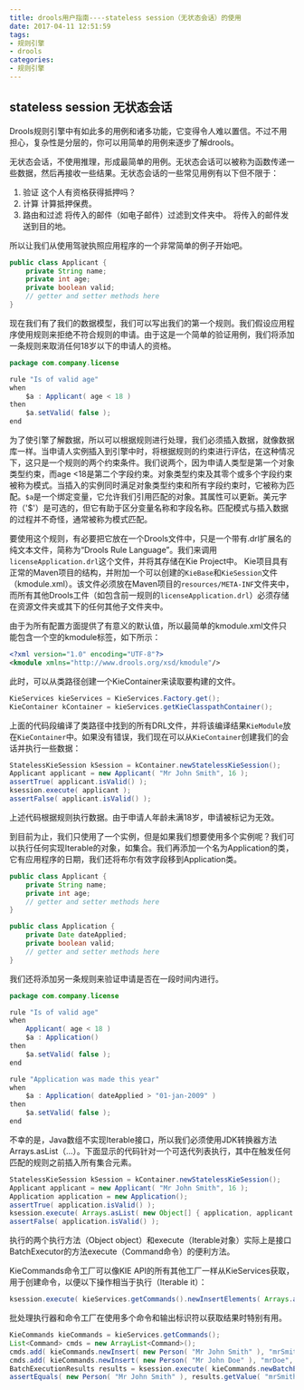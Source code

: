 ```yaml
---
title: drools用户指南----stateless session（无状态会话）的使用
date: 2017-04-11 12:51:59
tags: 
- 规则引擎
- drools
categories: 
- 规则引擎
---
```




## stateless session 无状态会话 ##

Drools规则引擎中有如此多的用例和诸多功能，它变得令人难以置信。不过不用担心，复杂性是分层的，你可以用简单的用例来逐步了解drools。

无状态会话，不使用推理，形成最简单的用例。无状态会话可以被称为函数传递一些数据，然后再接收一些结果。无状态会话的一些常见用例有以下但不限于：

1. 验证
  这个人有资格获得抵押吗？
2. 计算
  计算抵押保费。
3. 路由和过滤
  将传入的邮件（如电子邮件）过滤到文件夹中。
  将传入的邮件发送到目的地。

所以让我们从使用驾驶执照应用程序的一个非常简单的例子开始吧。

```java
public class Applicant {
    private String name;
    private int age;
    private boolean valid;
    // getter and setter methods here
}
```

现在我们有了我们的数据模型，我们可以写出我们的第一个规则。我们假设应用程序使用规则来拒绝不符合规则的申请。由于这是一个简单的验证用例，我们将添加一条规则来取消任何18岁以下的申请人的资格。

```java
package com.company.license

rule "Is of valid age"
when
    $a : Applicant( age < 18 )
then
    $a.setValid( false );
end
```

<!-- more -->

为了使引擎了解数据，所以可以根据规则进行处理，我们必须插入数据，就像数据库一样。当申请人实例插入到引擎中时，将根据规则的约束进行评估，在这种情况下，这只是一个规则的两个约束条件。我们说两个，因为申请人类型是第一个对象类型约束，而age <18是第二个字段约束。对象类型约束及其零个或多个字段约束被称为模式。当插入的实例同时满足对象类型约束和所有字段约束时，它被称为匹配。`$a`是一个绑定变量，它允许我们引用匹配的对象。其属性可以更新。美元字符（'$'）是可选的，但它有助于区分变量名称和字段名称。匹配模式与插入数据的过程并不奇怪，通常被称为模式匹配。

要使用这个规则，有必要把它放在一个Drools文件中，只是一个带有.drl扩展名的纯文本文件，简称为“Drools Rule Language”。我们来调用`licenseApplication.drl`这个文件，并将其存储在Kie Project中。 Kie项目具有正常的Maven项目的结构，并附加一个可以创建的`KieBase`和`KieSession`文件（kmodule.xml）。该文件必须放在Maven项目的`resources/META-INF`文件夹中，而所有其他Drools工件（如包含前一规则的`licenseApplication.drl`）必须存储在资源文件夹或其下的任何其他子文件夹中。

由于为所有配置方面提供了有意义的默认值，所以最简单的kmodule.xml文件只能包含一个空的kmodule标签，如下所示：

```xml
<?xml version="1.0" encoding="UTF-8"?>
<kmodule xmlns="http://www.drools.org/xsd/kmodule"/>
```

此时，可以从类路径创建一个KieContainer来读取要构建的文件。

```java
KieServices kieServices = KieServices.Factory.get();
KieContainer kContainer = kieServices.getKieClasspathContainer();
```

上面的代码段编译了类路径中找到的所有DRL文件，并将该编译结果`KieModule`放在`KieContainer`中。如果没有错误，我们现在可以从`KieContainer`创建我们的会话并执行一些数据：

```java
StatelessKieSession kSession = kContainer.newStatelessKieSession();
Applicant applicant = new Applicant( "Mr John Smith", 16 );
assertTrue( applicant.isValid() );
ksession.execute( applicant );
assertFalse( applicant.isValid() );
```

上述代码根据规则执行数据。由于申请人年龄未满18岁，申请被标记为无效。

到目前为止，我们只使用了一个实例，但是如果我们想要使用多个实例呢？我们可以执行任何实现Iterable的对象，如集合。我们再添加一个名为Application的类，它有应用程序的日期，我们还将布尔有效字段移到Application类。

```java
public class Applicant {
    private String name;
    private int age;
    // getter and setter methods here
}

public class Application {
    private Date dateApplied;
    private boolean valid;
    // getter and setter methods here
}
```

我们还将添加另一条规则来验证申请是否在一段时间内进行。

```java
package com.company.license

rule "Is of valid age"
when
    Applicant( age < 18 )
    $a : Application()     
then
    $a.setValid( false );
end

rule "Application was made this year"
when
    $a : Application( dateApplied > "01-jan-2009" )     
then
    $a.setValid( false );
end
```

不幸的是，Java数组不实现Iterable接口，所以我们必须使用JDK转换器方法Arrays.asList（...）。下面显示的代码针对一个可迭代列表执行，其中在触发任何匹配的规则之前插入所有集合元素。

```java
StatelessKieSession kSession = kContainer.newStatelessKieSession();
Applicant applicant = new Applicant( "Mr John Smith", 16 );
Application application = new Application();
assertTrue( application.isValid() );
ksession.execute( Arrays.asList( new Object[] { application, applicant } ) );
assertFalse( application.isValid() );
```

执行的两个执行方法（Object object）和execute（Iterable对象）实际上是接口BatchExecutor的方法execute（Command命令）的便利方法。

KieCommands命令工厂可以像KIE A​​PI的所有其他工厂一样从KieServices获取，用于创建命令，以便以下操作相当于执行（Iterable it）：

```java
ksession.execute( kieServices.getCommands().newInsertElements( Arrays.asList( new Object[] { application, applicant } ) );
```

批处理执行器和命令工厂在使用多个命令和输出标识符以获取结果时特别有用。
```java
KieCommands kieCommands = kieServices.getCommands();
List<Command> cmds = new ArrayList<Command>();
cmds.add( kieCommands.newInsert( new Person( "Mr John Smith" ), "mrSmith", true, null ) );
cmds.add( kieCommands.newInsert( new Person( "Mr John Doe" ), "mrDoe", true, null ) );
BatchExecutionResults results = ksession.execute( kieCommands.newBatchExecution( cmds ) );
assertEquals( new Person( "Mr John Smith" ), results.getValue( "mrSmith" ) );
```

